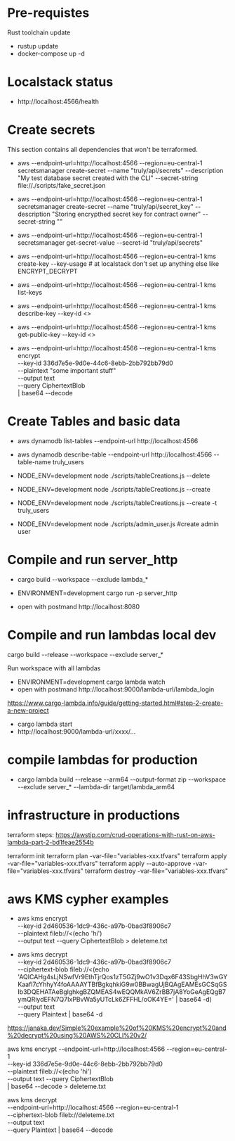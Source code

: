 # Pre-requistes 
Rust toolchain update 
- rustup update
- docker-compose up -d

# Localstack status
- http://localhost:4566/health

# Create secrets

This section contains all dependencies that won't be terraformed. 

- aws --endpoint-url=http://localhost:4566 --region=eu-central-1 secretsmanager create-secret --name "truly/api/secrets" --description "My test database secret created with the CLI" --secret-string file://./scripts/fake_secret.json
- aws --endpoint-url=http://localhost:4566 --region=eu-central-1 secretsmanager create-secret --name "truly/api/secret_key" --description "Storing encrypthed secret key for contract owner" --secret-string ""

- aws --endpoint-url=http://localhost:4566 --region=eu-central-1 secretsmanager get-secret-value  --secret-id "truly/api/secrets"

- aws --endpoint-url=http://localhost:4566 --region=eu-central-1 kms create-key --key-usage # at localstack don't set up anything else like ENCRYPT_DECRYPT
- aws --endpoint-url=http://localhost:4566 --region=eu-central-1 kms list-keys
- aws --endpoint-url=http://localhost:4566 --region=eu-central-1 kms describe-key --key-id <>
- aws --endpoint-url=http://localhost:4566 --region=eu-central-1 kms get-public-key --key-id <>
- aws --endpoint-url=http://localhost:4566 --region=eu-central-1 kms encrypt \
   --key-id 336d7e5e-9d0e-44c6-8ebb-2bb792bb79d0 \
   --plaintext "some important stuff" \
   --output text \
   --query CiphertextBlob \
  | base64 --decode 

# Create Tables and basic data

- aws dynamodb list-tables    --endpoint-url http://localhost:4566 
- aws dynamodb describe-table --endpoint-url http://localhost:4566 --table-name truly_users 

- NODE_ENV=development node  ./scripts/tableCreations.js --delete 
- NODE_ENV=development node  ./scripts/tableCreations.js --create
- NODE_ENV=development node  ./scripts/tableCreations.js --create -t truly_users
- NODE_ENV=development node  ./scripts/admin_user.js #create admin user

# Compile and run server_http

- cargo build --workspace  --exclude lambda_*

- ENVIRONMENT=development cargo run -p server_http

- open with postmand http://localhost:8080

# Compile and run lambdas local dev

cargo build --release --workspace --exclude server_*

Run workspace with all lambdas
- ENVIRONMENT=development cargo lambda watch
- open with postmand http://localhost:9000/lambda-url/lambda_login

https://www.cargo-lambda.info/guide/getting-started.html#step-2-create-a-new-project

- cargo lambda start
- http://localhost:9000/lambda-url/xxxx/... 

# compile lambdas for production

- cargo lambda build --release --arm64 --output-format zip --workspace  --exclude server_* --lambda-dir target/lambda_arm64

# infrastructure in productions

terraform steps: https://awstip.com/crud-operations-with-rust-on-aws-lambda-part-2-bd1feae2554b

terraform init
terraform plan -var-file="variables-xxx.tfvars"
terraform apply -var-file="variables-xxx.tfvars"
terraform apply --auto-approve -var-file="variables-xxx.tfvars"
terraform destroy -var-file="variables-xxx.tfvars"

# aws KMS cypher examples

- aws kms encrypt \
   --key-id 2d460536-1dc9-436c-a97b-0bad3f8906c7  \
   --plaintext fileb://<(echo 'hi')  \
   --output text --query CiphertextBlob > deleteme.txt

- aws kms decrypt \
  --key-id 2d460536-1dc9-436c-a97b-0bad3f8906c7  \
  --ciphertext-blob fileb://<(echo 'AQICAHg4sLjNSwfVr9EthTjrQos1zT5GZj9wO1v3Dqx6F43SbgHhV3wGYKaafl7cYhhyY4foAAAAYTBfBgkqhkiG9w0BBwagUjBQAgEAMEsGCSqGSIb3DQEHATAeBglghkgBZQMEAS4wEQQMkAV6ZrBB7jA8YoGeAgEQgB7ymQRiydEFN7Q7IxPBvWa5yUTcLk6ZFFHL/oOK4YE=' | base64 -d) \
  --output text \
  --query Plaintext | base64 -d


https://janaka.dev/Simple%20example%20of%20KMS%20encrypt%20and%20decrypt%20using%20AWS%20CLI%20v2/

aws kms encrypt --endpoint-url=http://localhost:4566 --region=eu-central-1 \
--key-id 336d7e5e-9d0e-44c6-8ebb-2bb792bb79d0 \
--plaintext fileb://<(echo 'hi')  \
   --output text --query CiphertextBlob \
   | base64 --decode > deleteme.txt 

aws kms decrypt \
  --endpoint-url=http://localhost:4566 --region=eu-central-1 \
  --ciphertext-blob fileb://deleteme.txt \
  --output text \
  --query Plaintext | base64 --decode